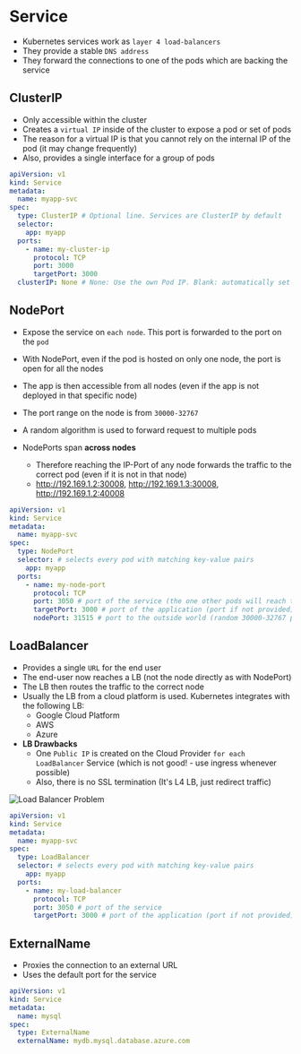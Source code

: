 # Service

- Kubernetes services work as `layer 4 load-balancers`
- They provide a stable `DNS address`
- They forward the connections to one of the pods which are backing the service

## ClusterIP

- Only accessible within the cluster
- Creates a `virtual IP` inside of the cluster to expose a pod or set of pods
- The reason for a virtual IP is that you cannot rely on the internal IP of the pod (it may change frequently)
- Also, provides a single interface for a group of pods

```yaml
apiVersion: v1
kind: Service
metadata:
  name: myapp-svc
spec:
  type: ClusterIP # Optional line. Services are ClusterIP by default
  selector:
    app: myapp
  ports:
    - name: my-cluster-ip
      protocol: TCP
      port: 3000
      targetPort: 3000
  clusterIP: None # None: Use the own Pod IP. Blank: automatically set a random IP
```

## NodePort

- Expose the service on `each node`. This port is forwarded to the port on the `pod`
- With NodePort, even if the pod is hosted on only one node, the port is open for all the nodes
- The app is then accessible from all nodes (even if the app is not deployed in that specific node)
- The port range on the node is from `30000-32767`

- A random algorithm is used to forward request to multiple pods
- NodePorts span **across nodes**
  - Therefore reaching the IP-Port of any node forwards the traffic to the correct pod (even if it is not in that node)
  - <http://192.169.1.2:30008>, <http://192.169.1.3:30008>, <http://192.169.1.2:40008>

```yaml
apiVersion: v1
kind: Service
metadata:
  name: myapp-svc
spec:
  type: NodePort
  selector: # selects every pod with matching key-value pairs
    app: myapp
  ports:
    - name: my-node-port
      protocol: TCP
      port: 3050 # port of the service (the one other pods will reach to)
      targetPort: 3000 # port of the application (port if not provided)
      nodePort: 31515 # port to the outside world (random 30000-32767 port if not provided)
```

## LoadBalancer

- Provides a single `URL` for the end user
- The end-user now reaches a LB (not the node directly as with NodePort)
- The LB then routes the traffic to the correct node
- Usually the LB from a cloud platform is used. Kubernetes integrates with the following LB:
  - Google Cloud Platform
  - AWS
  - Azure
- **LB Drawbacks**
  - One `Public IP` is created on the Cloud Provider `for each LoadBalancer` Service (which is not good! - use ingress whenever possible)
  - Also, there is no SSL termination (It's L4 LB, just redirect traffic)

![Load Balancer Problem](../../concepts/images/loadbalancer-problem.png)

```yaml
apiVersion: v1
kind: Service
metadata:
  name: myapp-svc
spec:
  type: LoadBalancer
  selector: # selects every pod with matching key-value pairs
    app: myapp
  ports:
    - name: my-load-balancer
      protocol: TCP
      port: 3050 # port of the service
      targetPort: 3000 # port of the application (port if not provided)
```

## ExternalName

- Proxies the connection to an external URL
- Uses the default port for the service

```yaml
apiVersion: v1
kind: Service
metadata:
  name: mysql
spec:
  type: ExternalName
  externalName: mydb.mysql.database.azure.com
```
